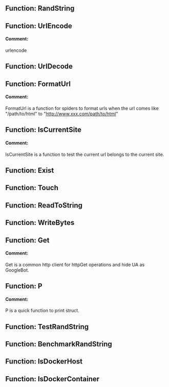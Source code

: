 ## Function: RandString





## Function: UrlEncode

#### Comment: 

urlencode





## Function: UrlDecode





## Function: FormatUrl

#### Comment: 

FormatUrl is a function for spiders to format urls when the url comes like "/path/to/html" to "http://www.xxx.com/path/to/html"





## Function: IsCurrentSite

#### Comment: 

IsCurrentSite is a function to test the current url belongs to the current site.





## Function: Exist





## Function: Touch





## Function: ReadToString





## Function: WriteBytes





## Function: Get

#### Comment: 

Get is a common http client for httpGet operations and hide UA as GoogleBot.





## Function: P

#### Comment: 

P is a quick function to print struct.





## Function: TestRandString





## Function: BenchmarkRandString





## Function: IsDockerHost





## Function: IsDockerContainer





